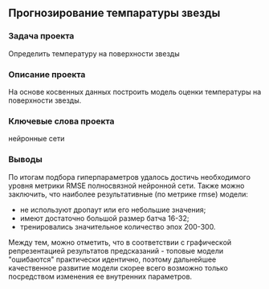 ## Прогнозирование темпаратуры звезды

### Задача проекта
Определить температуру на поверхности звезды 

### Описание проекта
На основе косвенных данных построить модель оценки температуры на поверхности звезды.

### Ключевые слова проекта
нейронные сети

### Выводы
По итогам подбора гиперпараметров удалось достичь необходимого уровня метрики RMSE полносвязной нейронной сети. Также можно заключить, что наиболее результативные (по метрике rmse) модели:
* не используют дропаут или его небольшие значения;
* имеют достаточно большой размер батча 16-32;
* тренировались значительное  количество эпох 200-300.

Между тем, можно отметить, что в соответствии с графической репрезентацией результатов предсказаний - топовые модели "ошибаются" практически идентично, поэтому дальнейшее качественное развитие модели скорее всего возможно только посредством изменения ее внутренних параметров.
